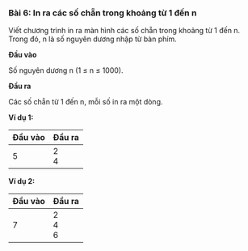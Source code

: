 ### Bài 6: In ra các số chẵn trong khoảng từ 1 đến n

Viết chương trình in ra màn hình các số chẵn trong khoảng từ 1 đến n.<br>
Trong đó, n là số nguyên dương nhập từ bàn phím.

**Đầu vào**

Số nguyên dương n (1 ≤ n ≤ 1000).

**Đầu ra**

Các số chẵn từ 1 đến n, mỗi số in ra một dòng.

**Ví dụ 1:**

| Đầu vào | Đầu ra |
| --- | --- |
| 5 | 2<br>4 |

**Ví dụ 2:**

| Đầu vào | Đầu ra |
| --- | --- |
| 7 | 2<br>4<br>6 |